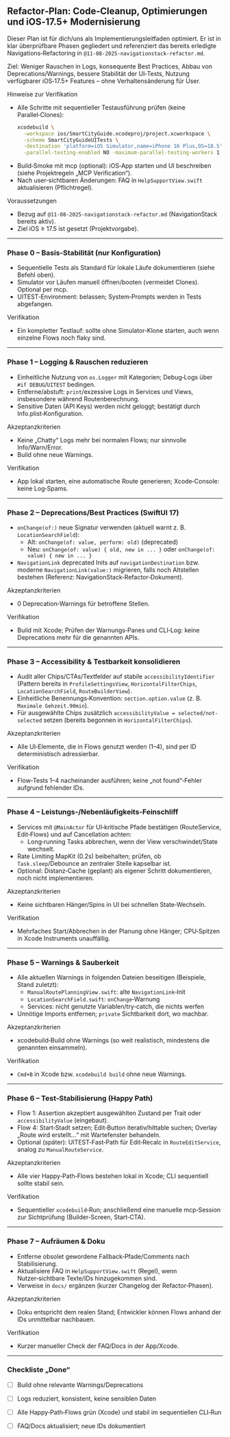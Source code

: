 ## Refactor‑Plan: Code‑Cleanup, Optimierungen und iOS‑17.5+ Modernisierung

Dieser Plan ist für dich/uns als Implementierungsleitfaden optimiert. Er ist in klar überprüfbare Phasen gegliedert und referenziert das bereits erledigte Navigations‑Refactoring in `@11-08-2025-navigationstack-refactor.md`.

Ziel: Weniger Rauschen in Logs, konsequente Best Practices, Abbau von Deprecations/Warnings, bessere Stabilität der UI‑Tests, Nutzung verfügbarer iOS‑17.5+ Features – ohne Verhaltensänderung für User.

Hinweise zur Verifikation
- Alle Schritte mit sequentieller Testausführung prüfen (keine Parallel‑Clones):
  ```bash
  xcodebuild \
    -workspace ios/SmartCityGuide.xcodeproj/project.xcworkspace \
    -scheme SmartCityGuideUITests \
    -destination 'platform=iOS Simulator,name=iPhone 16 Plus,OS=18.5' \
    -parallel-testing-enabled NO -maximum-parallel-testing-workers 1 test
  ```
- Build‑Smoke mit mcp (optional): iOS‑App starten und UI beschreiben (siehe Projektregeln „MCP Verification“).
- Nach user‑sichtbaren Änderungen: FAQ in `HelpSupportView.swift` aktualisieren (Pflichtregel).

Voraussetzungen
- Bezug auf `@11-08-2025-navigationstack-refactor.md` (NavigationStack bereits aktiv).
- Ziel iOS ≥ 17.5 ist gesetzt (Projektvorgabe).

---

### Phase 0 – Basis‑Stabilität (nur Konfiguration)
- Sequentielle Tests als Standard für lokale Läufe dokumentieren (siehe Befehl oben).
- Simulator vor Läufen manuell öffnen/booten (vermeidet Clones). Optional per mcp.
- UITEST‑Environment: belassen; System‑Prompts werden in Tests abgefangen.

Verifikation
- Ein kompletter Testlauf: sollte ohne Simulator‑Klone starten, auch wenn einzelne Flows noch flaky sind.

---

### Phase 1 – Logging & Rauschen reduzieren
- Einheitliche Nutzung von `os.Logger` mit Kategorien; Debug‑Logs über `#if DEBUG`/`UITEST` bedingen.
- Entferne/abstuft: `print`/exzessive Logs in Services und Views, insbesondere während Routenberechnung.
- Sensitive Daten (API Keys) werden nicht geloggt; bestätigt durch Info.plist‑Konfiguration.

Akzeptanzkriterien
- Keine „Chatty“ Logs mehr bei normalen Flows; nur sinnvolle Info/Warn/Error.
- Build ohne neue Warnings.

Verifikation
- App lokal starten, eine automatische Route generieren; Xcode‑Console: keine Log‑Spams.

---

### Phase 2 – Deprecations/Best Practices (SwiftUI 17)
- `onChange(of:)` neue Signatur verwenden (aktuell warnt z. B. `LocationSearchField`):
  - Alt: `onChange(of: value, perform: old)` (deprecated)
  - Neu: `onChange(of: value) { old, new in ... }` oder `onChange(of: value) { new in ... }`
- `NavigationLink` deprecated Inits auf `navigationDestination` bzw. moderne `NavigationLink(value:)` migrieren, falls noch Altstellen bestehen (Referenz: NavigationStack‑Refactor‑Dokument).

Akzeptanzkriterien
- 0 Deprecation‑Warnings für betroffene Stellen.

Verifikation
- Build mit Xcode; Prüfen der Warnungs‑Panes und CLI‑Log: keine Deprecations mehr für die genannten APIs.

---

### Phase 3 – Accessibility & Testbarkeit konsolidieren
- Audit aller Chips/CTAs/Textfelder auf stabile `accessibilityIdentifier` (Pattern bereits in `ProfileSettingsView`, `HorizontalFilterChips`, `LocationSearchField`, `RouteBuilderView`).
- Einheitliche Benennungs‑Konvention: `section.option.value` (z. B. `Maximale Gehzeit.90min`).
- Für ausgewählte Chips zusätzlich `accessibilityValue = selected/not-selected` setzen (bereits begonnen in `HorizontalFilterChips`).

Akzeptanzkriterien
- Alle UI‑Elemente, die in Flows genutzt werden (1–4), sind per ID deterministisch adressierbar.

Verifikation
- Flow‑Tests 1–4 nacheinander ausführen; keine „not found“‑Fehler aufgrund fehlender IDs.

---

### Phase 4 – Leistungs‑/Nebenläufigkeits‑Feinschliff
- Services mit `@MainActor` für UI‑kritische Pfade bestätigen (RouteService, Edit‑Flows) und auf Cancellation achten:
  - Long‑running Tasks abbrechen, wenn der View verschwindet/State wechselt.
- Rate Limiting MapKit (0.2s) beibehalten; prüfen, ob `Task.sleep`/Debounce an zentraler Stelle kapselbar ist.
- Optional: Distanz‑Cache (geplant) als eigener Schritt dokumentieren, noch nicht implementieren.

Akzeptanzkriterien
- Keine sichtbaren Hänger/Spins in UI bei schnellen State‑Wechseln.

Verifikation
- Mehrfaches Start/Abbrechen in der Planung ohne Hänger; CPU‑Spitzen in Xcode Instruments unauffällig.

---

### Phase 5 – Warnings & Sauberkeit
- Alle aktuellen Warnings in folgenden Dateien beseitigen (Beispiele, Stand zuletzt):
  - `ManualRoutePlanningView.swift`: alte `NavigationLink`‑Init
  - `LocationSearchField.swift`: `onChange`‑Warnung
  - Services: nicht genutzte Variablen/try‑catch, die nichts werfen
- Unnötige Imports entfernen; `private` Sichtbarkeit dort, wo machbar.

Akzeptanzkriterien
- xcodebuild‑Build ohne Warnings (so weit realistisch, mindestens die genannten einsammeln).

Verifikation
- `Cmd+B` in Xcode bzw. `xcodebuild build` ohne neue Warnings.

---

### Phase 6 – Test‑Stabilisierung (Happy Path)
- Flow 1: Assertion akzeptiert ausgewählten Zustand per Trait oder `accessibilityValue` (eingebaut).
- Flow 4: Start‑Stadt setzen; Edit‑Button iterativ/hittable suchen; Overlay „Route wird erstellt…“ mit Wartefenster behandeln.
- Optional (später): UITEST‑Fast‑Path für Edit‑Recalc in `RouteEditService`, analog zu `ManualRouteService`.

Akzeptanzkriterien
- Alle vier Happy‑Path‑Flows bestehen lokal in Xcode; CLI sequentiell sollte stabil sein.

Verifikation
- Sequentieller `xcodebuild`‑Run; anschließend eine manuelle mcp‑Session zur Sichtprüfung (Builder‑Screen, Start‑CTA).

---

### Phase 7 – Aufräumen & Doku
- Entferne obsolet gewordene Fallback‑Pfade/Comments nach Stabilisierung.
- Aktualisiere FAQ in `HelpSupportView.swift` (Regel), wenn Nutzer‑sichtbare Texte/IDs hinzugekommen sind.
- Verweise in `docs/` ergänzen (kurzer Changelog der Refactor‑Phasen).

Akzeptanzkriterien
- Doku entspricht dem realen Stand; Entwickler können Flows anhand der IDs unmittelbar nachbauen.

Verifikation
- Kurzer manueller Check der FAQ/Docs in der App/Xcode.

---

### Checkliste „Done“
- [ ] Build ohne relevante Warnings/Deprecations
- [ ] Logs reduziert, konsistent, keine sensiblen Daten
- [ ] Alle Happy‑Path‑Flows grün (Xcode) und stabil im sequentiellen CLI‑Run
- [ ] FAQ/Docs aktualisiert; neue IDs dokumentiert


